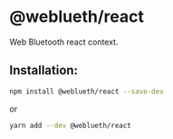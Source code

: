 # @weblueth/react

Web Bluetooth react context.

## Installation:

```bash
npm install @weblueth/react --save-dev
```

or

```bash
yarn add --dev @weblueth/react
```
